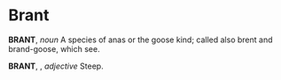# Brant

**BRANT**, _noun_ A species of anas or the goose kind; called also brent and brand-goose, which see.

**BRANT**, , _adjective_ Steep.